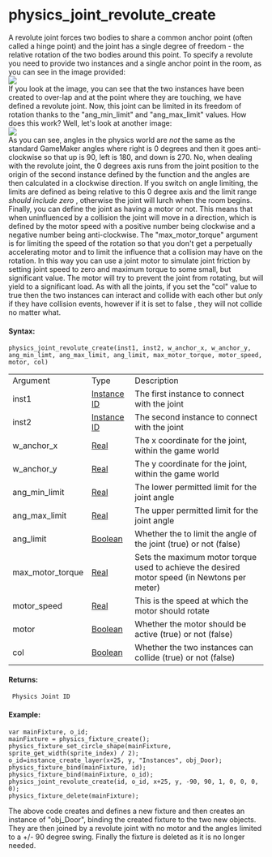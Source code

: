 # physics_joint_revolute_create

A revolute joint forces two bodies to share a common anchor point (often
called a hinge point) and the joint has a single degree of freedom - the
relative rotation of the two bodies around this point. To specify a
revolute you need to provide two instances and a single anchor point in
the room, as you can see in the image provided:  
![](https://gms.magecorn.com/Manual/assets/Images/Scripting_Reference/GML/Reference/Physics/revolute_joint_image_1.png)  
If you look at the image, you can see that the two instances have been
created to over-lap and at the point where they are touching, we have
defined a revolute joint. Now, this joint can be limited in its freedom
of rotation thanks to the "ang_min_limit" and "ang_max_limit" values.
How does this work? Well, let's look at another image:  
![](https://gms.magecorn.com/Manual/assets/Images/Scripting_Reference/GML/Reference/Physics/revolute_joint_image_2.png)  
As you can see, angles in the physics world are *not* the same as the
standard GameMaker angles where right is 0 degrees and then it goes
anti-clockwise so that up is 90, left is 180, and down is 270. No, when
dealing with the revolute joint, the 0 degrees axis runs from the joint
position to the origin of the second instance defined by the function
and the angles are then calculated in a clockwise direction. If you
switch on angle limiting, the limits are defined as being relative to
this 0 degree axis and the limit range *should include zero* , otherwise
the joint will lurch when the room begins. Finally, you can define the
joint as having a motor or not. This means that when uninfluenced by a
collision the joint will move in a direction, which is defined by the
motor speed with a positive number being clockwise and a negative number
being anti-clockwise. The "max_motor_torque" argument is for limiting
the speed of the rotation so that you don't get a perpetually
accelerating motor and to limit the influence that a collision may have
on the rotation. In this way you can use a joint motor to simulate joint
friction by setting joint speed to zero and maximum torque to some
small, but significant value. The motor will try to prevent the joint
from rotating, but will yield to a significant load. As with all the
joints, if you set the "col" value to true then the two instances can
interact and collide with each other but *only* if they have collision
events, however if it is set to false , they will not collide no matter
what.

#### Syntax:

``` gml
physics_joint_revolute_create(inst1, inst2, w_anchor_x, w_anchor_y, ang_min_limt, ang_max_limit, ang_limit, max_motor_torque, motor_speed, motor, col)
```

|                  |                                                                                                                       |                                                                                              |
|------------------|-----------------------------------------------------------------------------------------------------------------------|----------------------------------------------------------------------------------------------|
| Argument         | Type                                                                                                                  | Description                                                                                  |
| inst1            |  [Instance ID](../../../../../GameMaker_Language/GML_Reference/Asset_Management/Instances/Instance_Variables/id)  | The first instance to connect with the joint                                                 |
| inst2            |  [Instance ID](../../../../../GameMaker_Language/GML_Reference/Asset_Management/Instances/Instance_Variables/id)  | The second instance to connect with the joint                                                |
| w_anchor_x       |  [Real](../../../../../GameMaker_Language/GML_Overview/Data_Types)                                                | The x coordinate for the joint, within the game world                                        |
| w_anchor_y       |  [Real](../../../../../GameMaker_Language/GML_Overview/Data_Types)                                                | The y coordinate for the joint, within the game world                                        |
| ang_min_limit    |  [Real](../../../../../GameMaker_Language/GML_Overview/Data_Types)                                                | The lower permitted limit for the joint angle                                                |
| ang_max_limit    |  [Real](../../../../../GameMaker_Language/GML_Overview/Data_Types)                                                | The upper permitted limit for the joint angle                                                |
| ang_limit        |  [Boolean](../../../../../GameMaker_Language/GML_Overview/Data_Types)                                             | Whether the to limit the angle of the joint (true) or not (false)                            |
| max_motor_torque |  [Real](../../../../../GameMaker_Language/GML_Overview/Data_Types)                                                | Sets the maximum motor torque used to achieve the desired motor speed (in Newtons per meter) |
| motor_speed      |  [Real](../../../../../GameMaker_Language/GML_Overview/Data_Types)                                                | This is the speed at which the motor should rotate                                           |
| motor            |  [Boolean](../../../../../GameMaker_Language/GML_Overview/Data_Types)                                             | Whether the motor should be active (true) or not (false)                                     |
| col              |  [Boolean](../../../../../GameMaker_Language/GML_Overview/Data_Types)                                             | Whether the two instances can collide (true) or not (false)                                  |

#### Returns:

``` gml
 Physics Joint ID
```

#### Example:

``` gml
var mainFixture, o_id;
mainFixture = physics_fixture_create();
physics_fixture_set_circle_shape(mainFixture, sprite_get_width(sprite_index) / 2);
o_id=instance_create_layer(x+25, y, "Instances", obj_Door);
physics_fixture_bind(mainFixture, id);
physics_fixture_bind(mainFixture, o_id);
physics_joint_revolute_create(id, o_id, x+25, y, -90, 90, 1, 0, 0, 0, 0);
physics_fixture_delete(mainFixture);
```

The above code creates and defines a new fixture and then creates an
instance of "obj_Door", binding the created fixture to the two new
objects. They are then joined by a revolute joint with no motor and the
angles limited to a +/- 90 degree swing. Finally the fixture is deleted
as it is no longer needed.
